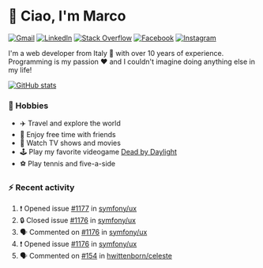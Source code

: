 # 👋 Ciao, I'm Marco

[![Gmail](https://img.shields.io/badge/Gmail-%23BB001B?style=flat-square&logo=gmail&logoColor=white)](mailto:gremo1982@gmail.com)
[![LinkedIn](https://img.shields.io/badge/LinkedIn-%230e76a8?style=flat-square&logo=linkedin)](https://www.linkedin.com/in/marco-polichetti)
[![Stack Overflow](https://img.shields.io/stackexchange/stackoverflow/r/220180?style=flat&logo=stackoverflow&label=Stack%20Overflow&color=%23F47F24)](https://stackoverflow.com/users/220180)
[![Facebook](https://img.shields.io/badge/-Facebook-%234267B2?style=flat-square&logo=facebook&logoColor=white)](https://www.facebook.com/marco.poliketti)
[![Instagram](https://img.shields.io/badge/-Instagram-%23C13584?style=flat-square&logo=instagram&logoColor=white)](https://www.instagram.com/marco.gremo)

I'm a web developer from Italy 🍕 with over 10 years of experience. Programming is my passion ❤️ and I couldn't imagine doing anything else in my life!

[![GitHub stats](https://github-readme-stats.vercel.app/api?username=gremo&show_icons=true&rank_icon=github&theme=transparent)](https://github.com/anuraghazra/github-readme-stats)

### 📅 Hobbies

- ✈️ Travel and explore the world
- 🍻 Enjoy free time with friends
- 🎥 Watch TV shows and movies
- 🕹️ Play my favorite videogame [Dead by Daylight](https://deadbydaylight.com)
- ⚽ Play tennis and five-a-side

### ⚡ Recent activity

<!--START_SECTION:activity-->
1. ❗ Opened issue [#1177](https://github.com/symfony/ux/issues/1177) in [symfony/ux](https://github.com/symfony/ux)
2. 🔒 Closed issue [#1176](https://github.com/symfony/ux/issues/1176) in [symfony/ux](https://github.com/symfony/ux)
3. 🗣 Commented on [#1176](https://github.com/symfony/ux/issues/1176#issuecomment-1757462906) in [symfony/ux](https://github.com/symfony/ux)
4. ❗ Opened issue [#1176](https://github.com/symfony/ux/issues/1176) in [symfony/ux](https://github.com/symfony/ux)
5. 🗣 Commented on [#154](https://github.com/hwittenborn/celeste/issues/154#issuecomment-1752144265) in [hwittenborn/celeste](https://github.com/hwittenborn/celeste)
<!--END_SECTION:activity-->
